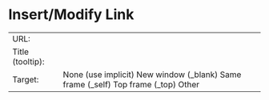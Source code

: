Insert/Modify Link
==================

<table><tbody><tr class="odd"><td>URL:</td><td></td></tr><tr class="even"><td>Title (tooltip):</td><td></td></tr><tr class="odd"><td><span id="[f_target_label]">Target:</span></td><td>None (use implicit) New window (_blank) Same frame (_self) Top frame (_top) Other</td></tr></tbody></table>
